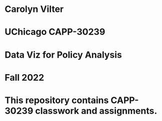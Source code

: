 # Carolyn Vilter
# UChicago CAPP-30239
# Data Viz for Policy Analysis 
# Fall 2022

# This repository contains CAPP-30239 classwork and assignments.
